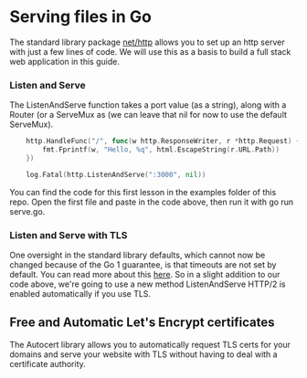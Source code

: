# Serving files in Go

The standard library package [net/http](https://golang.org/pkg/net/http/) allows you to set up an http server with just a few lines of code. We will use this as a basis to build a full stack web application in this guide.

### Listen and Serve

The ListenAndServe function takes a port value \(as a string\), along with a Router \(or a ServeMux as  \(we can leave that nil for now to use the default ServeMux\).

```go
	http.HandleFunc("/", func(w http.ResponseWriter, r *http.Request) {
		fmt.Fprintf(w, "Hello, %q", html.EscapeString(r.URL.Path))
	})

	log.Fatal(http.ListenAndServe(":3000", nil))
```

You can find the code for this first lesson in the examples folder of this repo. Open the first file and paste in the code above, then run it with go run serve.go.

### Listen and Serve with TLS

One oversight in the standard library defaults, which cannot now be changed because of the Go 1 guarantee, is that timeouts are not set by default. You can read more about this [here](https://blog.cloudflare.com/exposing-go-on-the-internet/). So in a slight addition to our code above, we're going to use a new method ListenAndServe HTTP/2 is enabled automatically if you use TLS.

## Free and Automatic Let's Encrypt certificates

The Autocert library allows you to automatically request TLS certs for your domains and serve your website with TLS without having to deal with a certificate authority.


